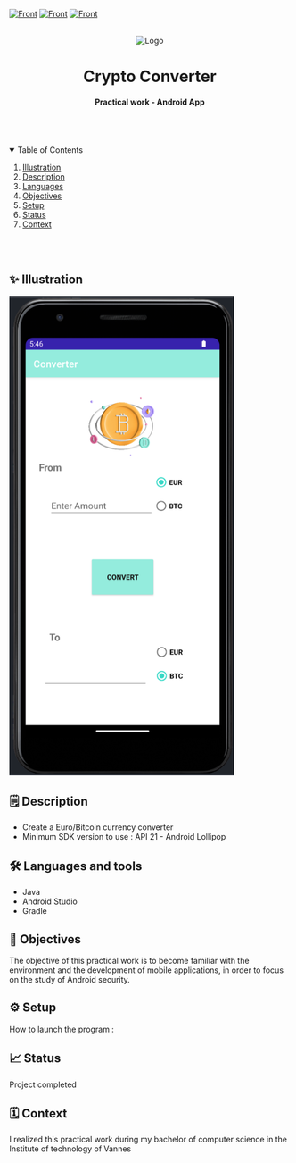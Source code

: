 [![Front](https://img.shields.io/badge/Formation-LicencePro-blue?style=flat)](https://)
[![Front](https://img.shields.io/badge/Context-WEBmobile-73EDAE?style=flat)](https://)
[![Front](https://img.shields.io/badge/Language-Java-DD448B?style=flat)](https://)




<br/>
<div align="center">
    <img src="logo.jpg" alt="Logo" width="20%">
    <br/>
    <h1 align="center">Crypto Converter</h1>
</div>
  <h4 align="center">
    Practical work - Android App
  </h4>
<br/>


<br/>
<br/>

<!-- TABLE OF CONTENTS -->
<details open="open">
  <summary>Table of Contents</summary>

  <ol>
    <li><a href="#illustration">Illustration</a></li>
    <li><a href="#description">Description</a></li>
    <li><a href="#languages">Languages</a></li>
    <li><a href="#objectives">Objectives</a></li>
    <li><a href="#setup">Setup</a></li>
    <li><a href="#status">Status</a></li>
    <li><a href="#context">Context</a></li>
  </ol>
</details>

<br>
<br>



## ✨ Illustration <a id="illustration"></a>
<img src="screenshot.png" alt="screenshot" width="80%">



## 🗒 Description <a id="description"></a>
- Create a Euro/Bitcoin currency converter
- Minimum SDK version to use : API 21 - Android Lollipop


## 🛠 Languages and tools<a id="languages"></a>
- Java
- Android Studio
- Gradle


## 🎯 Objectives <a id="objectives"></a>
The objective of this practical work is to become familiar with the environment and the development of mobile applications, in order to focus on the study of Android security.


## ⚙️ Setup <a id="setup"></a>
How to launch the program :



## 📈 Status <a id="status"></a>

Project completed


## 🗓 Context <a id="context"> </a>

I realized this practical work during my bachelor of computer science in the Institute of technology of Vannes
